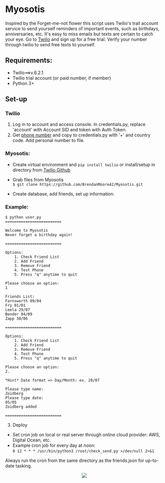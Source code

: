 # Myosotis
Inspired by the Forget-me-not flower this script uses Twilio's trail account service to send yourself reminders of important events, such as birthdays, anniversaries, etc. It's easy to miss emails but texts are certain to catch your eye. Go to <a href="https://www.twilio.com/try-twilio">Twilio</a> and sign up for a free trial. Verify your number through twilio to send free texts to yourself. 

## Requirements:
- Twilio==>v.6.2.1
- Twilio trial account (or paid number, if member)
- Python 3+

## Set-up
### Twilio
1. Log in to account and access console. In credentials.py, replace 'account' with Account SID and token with Auth Token. 
2. Get <a href="https://www.twilio.com/console/phone-numbers/incoming">phone number</a> and copy to credentials.py with '+' and country code. Add personal number to file. 

### Myosotis:
- Create virtual environment and `pip install twilio` or install/setup in directory from <a href="https://github.com/twilio/twilio-python">Twilio Github</a>

- Grab files from Myosotis
    <br>`$ git clone https://github.com/BrendanMoore42/Myosotis.git`
    
- Create database, add friends, set up information:

### Example:   
```
$ python user.py
========================= 

Welcome to Myosotis
Never forget a birthday again!

========================= 

Options: 
	1. Check Friend List
	2. Add Friend
	3. Remove Friend
	4. Test Phone
	5. Press "q" anytime to quit

Please choose an option: 
1 

Friends List:
Farnsworth 09/04
Fry 01/01
Leela 29/07 
Bender 04/09 
Zapp 30/06

========================= 

Options: 
	1. Check Friend List
	2. Add Friend
	3. Remove Friend
	4. Test Phone
	5. Press "q" anytime to quit
    
Please choose an option: 
2.

*Hint* Date format => Day/Month: ex. 28/07 

Please type name: 
Zoidberg
Please type date: 
05/05
Zoidberg added

=========================
```

3. Deploy
- Set cron job on local or real server through online cloud provider: AWS, Digital Ocean, etc.
- Example cron job for every day at noon:
    <br>`0 12 * * * /usr/bin/python3 /root/check_send.py >/dev/null 2>&1`

Always run the cron from the same directory as the friends.json
for up-to-date tasking.

<p align="center">
  <img src="https://img.crocdn.co.uk/images/products2/pl/20/00/01/88/pl2000018820.jpg?width=940&height=940" />
</p>
